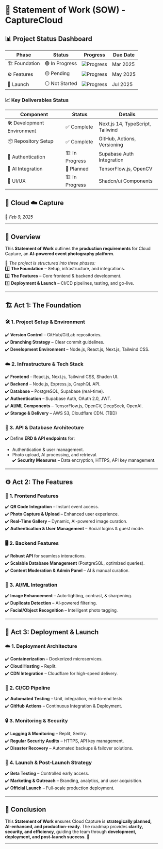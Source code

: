 # 📜 **Statement of Work (SOW) - CaptureCloud**  

## 📊 Project Status Dashboard

| Phase | Status | Progress | Due Date |
|-------|--------|----------|-----------|
| 🏗️ Foundation | 🟢 In Progress | ![Progress](https://progress-bar.dev/30/) | Mar 2025 |
| ⚙️ Features | 🟡 Pending | ![Progress](https://progress-bar.dev/0/) | May 2025 |
| 🚀 Launch | ⚪ Not Started | ![Progress](https://progress-bar.dev/0/) | Jul 2025 |

### 📈 Key Deliverables Status

| Component | Status | Details |
|-----------|--------|----------|
| 🛠️ Development Environment | ✅ Complete | Next.js 14, TypeScript, Tailwind |
| 📦 Repository Setup | ✅ Complete | GitHub, Actions, Versioning |
| 🔐 Authentication | 🏗️ In Progress | Supabase Auth Integration |
| 🤖 AI Integration | 📅 Planned | TensorFlow.js, OpenCV |
| 📱 UI/UX | 🏗️ In Progress | Shadcn/ui Components |

## 📡 Cloud ☁️ Capture  
📅 *Feb 9, 2025*  

---

## 📝 **Overview**  
This **Statement of Work** outlines the **production requirements** for Cloud Capture, an **AI-powered event photography platform**.  

📌 *The project is structured into three phases:*  
1️⃣ **The Foundation** – Setup, infrastructure, and integrations.  
2️⃣ **The Features** – Core frontend & backend development.  
3️⃣ **Deployment & Launch** – CI/CD pipelines, testing, and go-live.  

---

## 🏗️ **Act 1: The Foundation**  

### 🛠️ **1. Project Setup & Environment**  
✔️ **Version Control** – GitHub/GitLab repositories.  
✔️ **Branching Strategy** – Clear commit guidelines.  
✔️ **Development Environment** – Node.js, React.js, Next.js, Tailwind CSS.  

### ☁️ **2. Infrastructure & Tech Stack**  
✔️ **Frontend** – React.js, Next.js, Tailwind CSS, Shadcn UI.  
✔️ **Backend** – Node.js, Express.js, GraphQL API.  
✔️ **Database** – PostgreSQL, Supabase (real-time).  
✔️ **Authentication** – Supabase Auth, OAuth 2.0, JWT.  
✔️ **AI/ML Components** – TensorFlow.js, OpenCV, DeepSeek, OpenAI.  
✔️ **Storage & Delivery** – AWS S3, Cloudflare CDN. (TBD)  

### 🔗 **3. API & Database Architecture**  
✔️ Define **ERD & API endpoints** for:  
  - Authentication & user management.  
  - Photo upload, AI processing, and retrieval.  
✔️ **Security Measures** – Data encryption, HTTPS, API key management.  

---

## ⚙️ **Act 2: The Features**  

### 📲 **1. Frontend Features**  
✔️ **QR Code Integration** – Instant event access.  
✔️ **Photo Capture & Upload** – Enhanced user experience.  
✔️ **Real-Time Gallery** – Dynamic, AI-powered image curation.  
✔️ **Authentication & User Management** – Social logins & guest mode.  

### 🖥️ **2. Backend Features**  
✔️ **Robust API** for seamless interactions.  
✔️ **Scalable Database Management** (PostgreSQL, optimized queries).  
✔️ **Content Moderation & Admin Panel** – AI & manual curation.  

### 🤖 **3. AI/ML Integration**  
✔️ **Image Enhancement** – Auto-lighting, contrast, & sharpening.  
✔️ **Duplicate Detection** – AI-powered filtering.  
✔️ **Facial/Object Recognition** – Intelligent photo tagging.  

---

## 🚀 **Act 3: Deployment & Launch**  

### ☁️ **1. Deployment Architecture**  
✔️ **Containerization** – Dockerized microservices.  
✔️ **Cloud Hosting** – Replit.  
✔️ **CDN Integration** – Cloudflare for high-speed delivery.  

### 🔄 **2. CI/CD Pipeline**  
✔️ **Automated Testing** – Unit, integration, end-to-end tests.  
✔️ **GitHub Actions** – Continuous Integration & Deployment.  

### 🔒 **3. Monitoring & Security**  
✔️ **Logging & Monitoring** – Replit, Sentry.  
✔️ **Regular Security Audits** – HTTPS, API key management.  
✔️ **Disaster Recovery** – Automated backups & failover solutions.  

### 🎯 **4. Launch & Post-Launch Strategy**  
✔️ **Beta Testing** – Controlled early access.  
✔️ **Marketing & Outreach** – Branding, analytics, and user acquisition.  
✔️ **Official Launch** – Full-scale production deployment.  

---

## 🎯 **Conclusion**  
This **Statement of Work** ensures Cloud Capture is **strategically planned, AI-enhanced, and production-ready**. The roadmap provides **clarity, security, and efficiency**, guiding the team through **development, deployment, and post-launch success**. 🚀  

---
